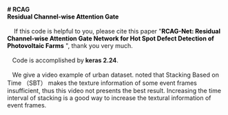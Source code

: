 <div><b># RCAG</b></div><a editorcmd="fontname" class="APP-editor-btn APP-editor-commond-btn APP-editor-commond-fontname  " title="选择字体"><span class="APP-editor-btn-rc"> </span> <span class="ico-editor-arrowDown-active"></span></a><div><span style="color: rgb(0, 0, 0);"><b>Residual Channel-wise Attention Gate&nbsp; </b></span>&nbsp;</div><div><br /></div><div>&nbsp; &nbsp; If this code is helpful to you, please cite this paper "<span style="color: rgb(0, 0, 0);"><b>RCAG-Net: Residual Channel-wise Attention Gate
Network for Hot Spot Defect Detection of Photovoltaic Farms</b></span> ", thank you very much.</div><div><br /></div><div>&nbsp; &nbsp;Code is accomplished by<b> keras 2.24</b>.</div><div><br /></div><div>&nbsp; &nbsp;We give a video example of urban dataset. noted that Stacking Based on Time （SBT） makes the texture information of some event frames insufficient, thus this video not presents the best result. Increasing the time interval of stacking is a good way to increase the textural information of event frames.</div>
